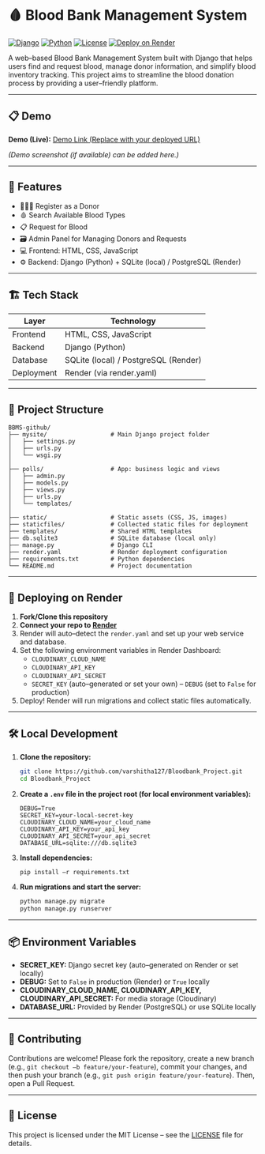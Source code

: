 # 🩸 Blood Bank Management System

[![Django](https://img.shields.io/badge/Django-3.2-brightgreen.svg)](https://www.djangoproject.com/)
[![Python](https://img.shields.io/badge/Python-3.9-blue.svg)](https://www.python.org/)
[![License](https://img.shields.io/badge/License-MIT-yellow.svg)](https://opensource.org/licenses/MIT)
[![Deploy on Render](https://img.shields.io/badge/Deploy%20on-Render-00AD9C)](https://render.com)

A web–based Blood Bank Management System built with Django that helps users find and request blood, manage donor information, and simplify blood inventory tracking. This project aims to streamline the blood donation process by providing a user–friendly platform.

---

## 📋 Demo

**Demo (Live):** [Demo Link (Replace with your deployed URL)](https://your-render-deployed-url.onrender.com)

*(Demo screenshot (if available) can be added here.)*

---

## 🚀 Features

- 🧑‍🤝‍🧑 Register as a Donor
- 🩸 Search Available Blood Types
- 📋 Request for Blood
- 🗃️ Admin Panel for Managing Donors and Requests
- 💻 Frontend: HTML, CSS, JavaScript
- ⚙️ Backend: Django (Python) + SQLite (local) / PostgreSQL (Render)

---

## 🏗️ Tech Stack

| Layer       | Technology        |
|-------------|-------------------|
| Frontend    | HTML, CSS, JavaScript |
| Backend     | Django (Python)   |
| Database    | SQLite (local) / PostgreSQL (Render) |
| Deployment  | Render (via render.yaml) |

---

## 📂 Project Structure

```
BBMS-github/
├── mysite/                  # Main Django project folder
│   ├── settings.py
│   ├── urls.py
│   └── wsgi.py
│
├── polls/                   # App: business logic and views
│   ├── admin.py
│   ├── models.py
│   ├── views.py
│   ├── urls.py
│   └── templates/
│
├── static/                  # Static assets (CSS, JS, images)
├── staticfiles/             # Collected static files for deployment
├── templates/               # Shared HTML templates
├── db.sqlite3               # SQLite database (local only)
├── manage.py                # Django CLI
├── render.yaml              # Render deployment configuration
├── requirements.txt         # Python dependencies
└── README.md                # Project documentation
```

---

## 🚀 Deploying on Render

1. **Fork/Clone this repository**
2. **Connect your repo to [Render](https://render.com/)**
3. Render will auto–detect the `render.yaml` and set up your web service and database.
4. Set the following environment variables in Render Dashboard:
    - `CLOUDINARY_CLOUD_NAME`
    - `CLOUDINARY_API_KEY`
    - `CLOUDINARY_API_SECRET`
    - `SECRET_KEY` (auto–generated or set your own)
    – `DEBUG` (set to `False` for production)
5. Deploy! Render will run migrations and collect static files automatically.

---

## 🛠️ Local Development

1. **Clone the repository:**
   ```bash
   git clone https://github.com/varshitha127/Bloodbank_Project.git
   cd Bloodbank_Project
   ```
2. **Create a `.env` file in the project root (for local environment variables):**
   ```env
   DEBUG=True
   SECRET_KEY=your-local-secret-key
   CLOUDINARY_CLOUD_NAME=your_cloud_name
   CLOUDINARY_API_KEY=your_api_key
   CLOUDINARY_API_SECRET=your_api_secret
   DATABASE_URL=sqlite:///db.sqlite3
   ```
3. **Install dependencies:**
   ```bash
   pip install –r requirements.txt
   ```
4. **Run migrations and start the server:**
   ```bash
   python manage.py migrate
   python manage.py runserver
   ```

---

## 📦 Environment Variables

- **SECRET_KEY:** Django secret key (auto–generated on Render or set locally)
- **DEBUG:** Set to `False` in production (Render) or `True` locally
- **CLOUDINARY_CLOUD_NAME, CLOUDINARY_API_KEY, CLOUDINARY_API_SECRET:** For media storage (Cloudinary)
- **DATABASE_URL:** Provided by Render (PostgreSQL) or use SQLite locally

---

## 🤝 Contributing

Contributions are welcome! Please fork the repository, create a new branch (e.g., `git checkout –b feature/your-feature`), commit your changes, and then push your branch (e.g., `git push origin feature/your-feature`). Then, open a Pull Request.

---

## 📄 License

This project is licensed under the MIT License – see the [LICENSE](LICENSE) file for details.


